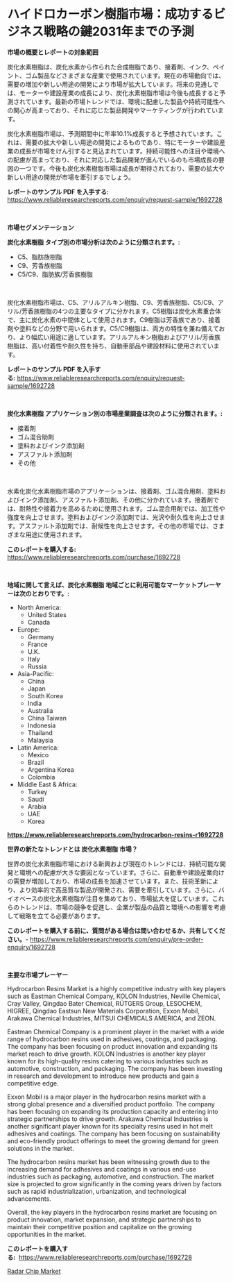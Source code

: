 <p><h1>ハイドロカーボン樹脂市場：成功するビジネス戦略の鍵2031年までの予測</h1></p><p><strong>市場の概要とレポートの対象範囲</strong></p>
<p><p>炭化水素樹脂は、炭化水素から作られた合成樹脂であり、接着剤、インク、ペイント、ゴム製品などさまざまな産業で使用されています。現在の市場動向では、需要の増加や新しい用途の開発により市場が拡大しています。将来の見通しでは、モーターや建設産業の成長により、炭化水素樹脂市場は今後も成長すると予測されています。最新の市場トレンドでは、環境に配慮した製品や持続可能性への関心が高まっており、それに応じた製品開発やマーケティングが行われています。</p><p>炭化水素樹脂市場は、予測期間中に年率10.1%成長すると予想されています。これは、需要の拡大や新しい用途の開発によるものであり、特にモーターや建設産業の成長が市場をけん引すると見込まれています。持続可能性への注目や環境への配慮が高まっており、それに対応した製品開発が進んでいるのも市場成長の要因の一つです。今後も炭化水素樹脂市場は成長が期待されており、需要の拡大や新しい用途の開発が市場を牽引するでしょう。</p></p>
<p><strong>レポートのサンプル PDF を入手する:</strong> <a href="https://www.reliableresearchreports.com/enquiry/request-sample/1692728">https://www.reliableresearchreports.com/enquiry/request-sample/1692728</a></p>
<p>&nbsp;</p>
<p><strong>市場セグメンテーション</strong></p>
<p><strong>炭化水素樹脂 タイプ別の市場分析は次のように分類されます。:</strong></p>
<p><ul><li>C5、脂肪族樹脂</li><li>C9、芳香族樹脂</li><li>C5/C9、脂肪族/芳香族樹脂</li></ul></p>
<p>&nbsp;</p>
<p><p>炭化水素樹脂市場は、C5、アリルアルキン樹脂、C9、芳香族樹脂、C5/C9、アリル/芳香族樹脂の4つの主要なタイプに分かれます。C5樹脂は炭化水素重合体で、主に炭化水素の中間体として使用されます。C9樹脂は芳香族であり、接着剤や塗料などの分野で用いられます。C5/C9樹脂は、両方の特性を兼ね備えており、より幅広い用途に適しています。アリルアルキン樹脂およびアリル/芳香族樹脂は、高い付着性や耐久性を持ち、自動車部品や建設材料に使用されています。</p></p>
<p><strong>レポートのサンプル PDF を入手する:</strong>&nbsp;<a href="https://www.reliableresearchreports.com/enquiry/request-sample/1692728">https://www.reliableresearchreports.com/enquiry/request-sample/1692728</a></p>
<p>&nbsp;</p>
<p><strong> 炭化水素樹脂 アプリケーション別の市場産業調査は次のように分類されます。:</strong></p>
<p><ul><li>接着剤</li><li>ゴム混合助剤</li><li>塗料およびインク添加剤</li><li>アスファルト添加剤</li><li>その他</li></ul></p>
<p>&nbsp;</p>
<p><p>水素化炭化水素樹脂市場のアプリケーションは、接着剤、ゴム混合用剤、塗料およびインク添加剤、アスファルト添加剤、その他に分かれています。接着剤では、耐熱性や接着力を高めるために使用されます。ゴム混合用剤では、加工性や強度を向上させます。塗料およびインク添加剤では、光沢や耐久性を向上させます。アスファルト添加剤では、耐候性を向上させます。その他の市場では、さまざまな用途に使用されます。</p></p>
<p><strong>このレポートを購入する:</strong>&nbsp; <a href="https://www.reliableresearchreports.com/purchase/1692728">https://www.reliableresearchreports.com/purchase/1692728</a></p>
<p>&nbsp;</p>
<p><strong>地域に関して言えば、炭化水素樹脂 地域ごとに利用可能なマーケットプレーヤーは次のとおりです。:</strong></p>
<p><ul>
    <li>
        North America:
        <ul>
            <li>United States</li>
            <li>Canada</li>
        </ul>
    </li>
    <li>
        Europe:
        <ul>
            <li>Germany</li>
            <li>France</li>
            <li>U.K.</li>
            <li>Italy</li>
            <li>Russia</li>
        </ul>
    </li>
    <li>
        Asia-Pacific:
        <ul>
            <li>China</li>
            <li>Japan</li>
            <li>South Korea</li>
            <li>India</li>
            <li>Australia</li>
            <li>China Taiwan</li>
            <li>Indonesia</li>
            <li>Thailand</li>
            <li>Malaysia</li>
        </ul>
    </li>
    <li>
        Latin America:
        <ul>
            <li>Mexico</li>
            <li>Brazil</li>
            <li>Argentina Korea</li>
            <li>Colombia</li>
        </ul>
    </li>
    <li>
        Middle East & Africa:
        <ul>
            <li>Turkey</li>
            <li>Saudi</li>
            <li>Arabia</li>
            <li>UAE</li>
            <li>Korea</li>
        </ul>
    </li>
    </ul></p>
<p><strong><a href="https://www.reliableresearchreports.com/hydrocarbon-resins-r1692728">https://www.reliableresearchreports.com/hydrocarbon-resins-r1692728</a></strong>&nbsp;</p>
<p><strong>世界の新たなトレンドとは 炭化水素樹脂 市場？</strong></p>
<p><p>世界の炭化水素樹脂市場における新興および現在のトレンドには、持続可能な開発と環境への配慮が大きな要因となっています。さらに、自動車や建設産業向けの需要が増加しており、市場の成長を加速させています。また、技術革新により、より効率的で高品質な製品が開発され、需要を牽引しています。さらに、バイオベースの炭化水素樹脂が注目を集めており、市場拡大を促しています。これらのトレンドは、市場の競争を促進し、企業が製品の品質と環境への影響を考慮して戦略を立てる必要があります。</p></p>
<p><strong>このレポートを購入する前に、質問がある場合は問い合わせるか、共有してください。</strong>- <a href="https://www.reliableresearchreports.com/enquiry/pre-order-enquiry/1692728">https://www.reliableresearchreports.com/enquiry/pre-order-enquiry/1692728</a></p>
<p>&nbsp;</p>
<p><strong>主要な市場プレーヤー</strong></p>
<p><p>Hydrocarbon Resins Market is a highly competitive industry with key players such as Eastman Chemical Company, KOLON Industries, Neville Chemical, Cray Valley, Qingdao Bater Chemical, RÜTGERS Group, LESOCHEM, HIGREE, Qingdao Eastsun New Materials Corporation, Exxon Mobil, Arakawa Chemical Industries, MITSUI CHEMICALS AMERICA, and ZEON. </p><p>Eastman Chemical Company is a prominent player in the market with a wide range of hydrocarbon resins used in adhesives, coatings, and packaging. The company has been focusing on product innovation and expanding its market reach to drive growth. KOLON Industries is another key player known for its high-quality resins catering to various industries such as automotive, construction, and packaging. The company has been investing in research and development to introduce new products and gain a competitive edge.</p><p>Exxon Mobil is a major player in the hydrocarbon resins market with a strong global presence and a diversified product portfolio. The company has been focusing on expanding its production capacity and entering into strategic partnerships to drive growth. Arakawa Chemical Industries is another significant player known for its specialty resins used in hot melt adhesives and coatings. The company has been focusing on sustainability and eco-friendly product offerings to meet the growing demand for green solutions in the market.</p><p>The hydrocarbon resins market has been witnessing growth due to the increasing demand for adhesives and coatings in various end-use industries such as packaging, automotive, and construction. The market size is projected to grow significantly in the coming years driven by factors such as rapid industrialization, urbanization, and technological advancements. </p><p>Overall, the key players in the hydrocarbon resins market are focusing on product innovation, market expansion, and strategic partnerships to maintain their competitive position and capitalize on the growing opportunities in the market.</p></p>
<p><strong>このレポートを購入する:</strong>&nbsp;&nbsp;<a href="https://www.reliableresearchreports.com/purchase/1692728">https://www.reliableresearchreports.com/purchase/1692728</a></p>
<p><p><a href="https://eight-handstand-8fb.notion.site/Radar-Chip-Market-Insights-into-Market-CAGR-Market-Trends-and-Growth-Strategies-66902f3b20bb43c59d75cbc82af472b1">Radar Chip Market</a></p></p>
